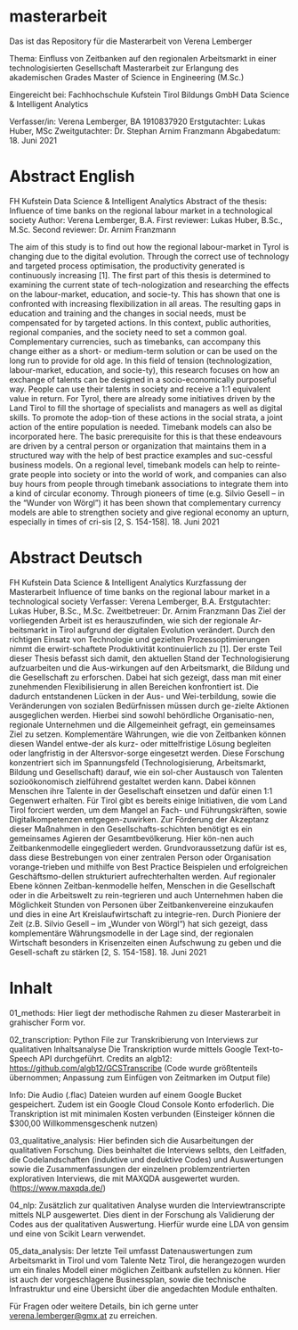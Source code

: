 # masterarbeit
Das ist das Repository für die Masterarbeit von Verena Lemberger

Thema: Einfluss von Zeitbanken auf den regionalen Arbeitsmarkt in einer technologisierten Gesellschaft
Masterarbeit
zur Erlangung des akademischen Grades
Master of Science in Engineering (M.Sc.)


Eingereicht bei:
Fachhochschule Kufstein Tirol Bildungs GmbH
Data Science & Intelligent Analytics

Verfasser/in:   Verena Lemberger, BA
                1910837920
Erstgutachter:	Lukas Huber, MSc
Zweitgutachter:	Dr. Stephan Arnim Franzmann
Abgabedatum:    18. Juni 2021


# Abstract English 
FH Kufstein
Data Science & Intelligent Analytics
Abstract of the thesis: Influence of time banks on the regional labour market in a technological society
Author: Verena Lemberger, B.A.
First reviewer: Lukas Huber, B.Sc., M.Sc.
Second reviewer: Dr. Arnim Franzmann

The aim of this study is to find out how the regional labour-market in Tyrol is changing due to the digital evolution. Through the correct use of technology and targeted process optimisation, the productivity generated is continuously increasing [1]. The first part of this thesis is determined to examining the current state of tech-nologization and researching the effects on the labour-market, education, and socie-ty. This has shown that one is confronted with increasing flexibilization in all areas. The resulting gaps in education and training and the changes in social needs, must be compensated for by targeted actions. In this context, public authorities, regional companies, and the society need to set a common goal. 
Complementary currencies, such as timebanks, can accompany this change either as a short- or medium-term solution or can be used on the long run to provide for old age. In this field of tension (technologization, labour-market, education, and socie-ty), this research focuses on how an exchange of talents can be designed in a socio-economically purposeful way. People can use their talents in society and receive a 1:1 equivalent value in return. 
For Tyrol, there are already some initiatives driven by the Land Tirol to fill the shortage of specialists and managers as well as digital skills. To promote the adop-tion of these actions in the social strata, a joint action of the entire population is needed. Timebank models can also be incorporated here. The basic prerequisite for this is that these endeavours are driven by a central person or organization that maintains them in a structured way with the help of best practice examples and suc-cessful business models. On a regional level, timebank models can help to reinte-grate people into society or into the world of work, and companies can also buy hours from people through timebank associations to integrate them into a kind of circular economy. Through pioneers of time (e.g. Silvio Gesell – in the “Wunder von Wörgl”) it has been shown that complementary currency models are able to strengthen society and give regional economy an upturn, especially in times of cri-sis [2, S. 154-158]. 
18. Juni 2021
 

# Abstract Deutsch
FH Kufstein
Data Science & Intelligent Analytics
Kurzfassung der Masterarbeit Influence of time banks on the regional labour market in a technological society
Verfasser: Verena Lemberger, B.A.
Erstgutachter: Lukas Huber, B.Sc., M.Sc.
Zweitbetreuer: Dr. Arnim Franzmann
Das Ziel der vorliegenden Arbeit ist es herauszufinden, wie sich der regionale Ar-beitsmarkt in Tirol aufgrund der digitalen Evolution verändert. Durch den richtigen Einsatz von Technologie und gezielten Prozessoptimierungen nimmt die erwirt-schaftete Produktivität kontinuierlich zu [1]. Der erste Teil dieser Thesis befasst sich damit, den aktuellen Stand der Technologisierung aufzuarbeiten und die Aus-wirkungen auf den Arbeitsmarkt, die Bildung und die Gesellschaft zu erforschen. Dabei hat sich gezeigt, dass man mit einer zunehmenden Flexibilisierung in allen Bereichen konfrontiert ist. Die dadurch entstandenen Lücken in der Aus- und Wei-terbildung, sowie die Veränderungen von sozialen Bedürfnissen müssen durch ge-zielte Aktionen ausgeglichen werden. Hierbei sind sowohl behördliche Organisatio-nen, regionale Unternehmen und die Allgemeinheit gefragt, ein gemeinsames Ziel zu setzen. 
Komplementäre Währungen, wie die von Zeitbanken können diesen Wandel entwe-der als kurz- oder mittelfristige Lösung begleiten oder langfristig in der Altersvor-sorge eingesetzt werden. Diese Forschung konzentriert sich im Spannungsfeld (Technologisierung, Arbeitsmarkt, Bildung und Gesellschaft) darauf, wie ein sol-cher Austausch von Talenten sozioökonomisch zielführend gestaltet werden kann. Dabei können Menschen ihre Talente in der Gesellschaft einsetzen und dafür einen 1:1 Gegenwert erhalten. 
Für Tirol gibt es bereits einige Initiativen, die vom Land Tirol forciert werden, um dem Mangel an Fach- und Führungskräften, sowie Digitalkompetenzen entgegen-zuwirken. Zur Förderung der Akzeptanz dieser Maßnahmen in den Gesellschafts-schichten benötigt es ein gemeinsames Agieren der Gesamtbevölkerung. Hier kön-nen auch Zeitbankenmodelle eingegliedert werden. Grundvoraussetzung dafür ist es, dass diese Bestrebungen von einer zentralen Person oder Organisation vorange-trieben und mithilfe von Best Practice Beispielen und erfolgreichen Geschäftsmo-dellen strukturiert aufrechterhalten werden. Auf regionaler Ebene können Zeitban-kenmodelle helfen, Menschen in die Gesellschaft oder in die Arbeitswelt zu rein-tegrieren und auch Unternehmen haben die Möglichkeit Stunden von Personen über Zeitbankenvereine einzukaufen und dies in eine Art Kreislaufwirtschaft zu integrie-ren. Durch Pioniere der Zeit (z.B. Silvio Gesell – im „Wunder von Wörgl“) hat sich gezeigt, dass komplementäre Währungsmodelle in der Lage sind, der regionalen Wirtschaft besonders in Krisenzeiten einen Aufschwung zu geben und die Gesell-schaft zu stärken [2, S. 154-158]. 
18. Juni 2021

# Inhalt 

01_methods: 
Hier liegt der methodische Rahmen zu dieser Masterarbeit in grahischer Form vor. 

02_transcription: Python File zur Transkribierung von Interviews zur qualitativen Inhaltsanalyse
Die Transkription wurde mittels Google Text-to-Speech API durchgeführt. 
Credits an algb12: https://github.com/algb12/GCSTranscribe (Code wurde größtenteils übernommen; Anpassung zum Einfügen von Zeitmarken im Output file)

Info: Die Audio (.flac) Dateien wurden auf einem Google Bucket gespeichert. Zudem ist ein Google Cloud Console Konto erfoderlich. Die Transkription ist mit minimalen Kosten verbunden (Einsteiger können die $300,00 Willkommensgeschenk nutzen)

03_qualitative_analysis: 
Hier befinden sich die Ausarbeitungen der qualitativen Forschung. Dies beinhaltet die Interviews selbts, den Leitfaden, die Codelandschaften (induktive und deduktive Codes) und Auswertungen sowie die Zusammenfassungen der einzelnen problemzentrierten explorativen Interviews, die mit MAXQDA ausgewertet wurden. 
(https://www.maxqda.de/) 

04_nlp: 
Zusätzlich zur qualitativen Analyse wurden die Interviewtranscripte mittels NLP ausgewertet. Dies dient in der Forschung als Validierung der Codes aus der qualitativen Auswertung. Hierfür wurde eine LDA von gensim und eine von Scikit Learn verwendet.

05_data_analysis: 
Der letzte Teil umfasst Datenauswertungen zum Arbeitsmarkt in Tirol und vom Talente Netz Tirol, die herangezogen wurden um ein finales Modell einer möglichen Zeitbank aufstellen zu können. Hier ist auch der vorgeschlagene Businessplan, sowie die technische Infrastruktur und eine Übersicht über die angedachten Module enthalten. 

Für Fragen oder weitere Details, bin ich gerne unter verena.lemberger@gmx.at zu erreichen. 